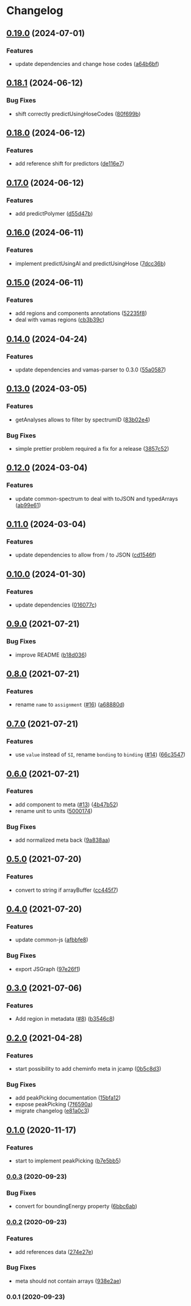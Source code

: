 # Changelog

## [0.19.0](https://github.com/cheminfo/xps-analysis/compare/v0.18.1...v0.19.0) (2024-07-01)


### Features

* update dependencies and change hose codes ([a64b6bf](https://github.com/cheminfo/xps-analysis/commit/a64b6bff33d37cb71b5c23f0434d67570c3eaf30))

## [0.18.1](https://github.com/cheminfo/xps-analysis/compare/v0.18.0...v0.18.1) (2024-06-12)


### Bug Fixes

* shift correctly predictUsingHoseCodes ([80f699b](https://github.com/cheminfo/xps-analysis/commit/80f699beb641182b970be3e90afca36f55e4f688))

## [0.18.0](https://github.com/cheminfo/xps-analysis/compare/v0.17.0...v0.18.0) (2024-06-12)


### Features

* add reference shift for predictors ([de116e7](https://github.com/cheminfo/xps-analysis/commit/de116e7f96ab07f7933d7d787a95676efa162310))

## [0.17.0](https://github.com/cheminfo/xps-analysis/compare/v0.16.0...v0.17.0) (2024-06-12)


### Features

* add predictPolymer ([d55d47b](https://github.com/cheminfo/xps-analysis/commit/d55d47b54c185f021655a1a6fb5146038d903083))

## [0.16.0](https://github.com/cheminfo/xps-analysis/compare/v0.15.0...v0.16.0) (2024-06-11)


### Features

* implement predictUsingAI and predictUsingHose ([7dcc36b](https://github.com/cheminfo/xps-analysis/commit/7dcc36bc224ab4aa36c2661c655eb865ce8c21f2))

## [0.15.0](https://github.com/cheminfo/xps-analysis/compare/v0.14.0...v0.15.0) (2024-06-11)


### Features

* add regions and components annotations ([52235f8](https://github.com/cheminfo/xps-analysis/commit/52235f819bf9d2824056731c6a728c89649d2e26))
* deal with vamas regions ([cb3b39c](https://github.com/cheminfo/xps-analysis/commit/cb3b39c8b8a23e6c08fdbf38f727403efeeabd84))

## [0.14.0](https://github.com/cheminfo/xps-analysis/compare/v0.13.0...v0.14.0) (2024-04-24)


### Features

* update dependencies and vamas-parser to 0.3.0 ([55a0587](https://github.com/cheminfo/xps-analysis/commit/55a058774a256d4a890751db9e8885a9d7a6a5bd))

## [0.13.0](https://github.com/cheminfo/xps-analysis/compare/v0.12.0...v0.13.0) (2024-03-05)


### Features

* getAnalyses allows to filter by spectrumID ([83b02e4](https://github.com/cheminfo/xps-analysis/commit/83b02e4565940c8d1a3d6f6f702d96978f74e8a6))


### Bug Fixes

* simple prettier problem required a fix for a release ([3857c52](https://github.com/cheminfo/xps-analysis/commit/3857c528265dea8e7c26a116f530bf846bb05eb2))

## [0.12.0](https://github.com/cheminfo/xps-analysis/compare/v0.11.0...v0.12.0) (2024-03-04)


### Features

* update common-spectrum to deal with toJSON and typedArrays ([ab99e61](https://github.com/cheminfo/xps-analysis/commit/ab99e6126b439c61612f952fa720de5f69b98d7f))

## [0.11.0](https://github.com/cheminfo/xps-analysis/compare/v0.10.0...v0.11.0) (2024-03-04)


### Features

* update dependencies to allow from / to JSON ([cd1546f](https://github.com/cheminfo/xps-analysis/commit/cd1546f4389b0cf0433f483c9aef19fe405dfada))

## [0.10.0](https://github.com/cheminfo/xps-analysis/compare/v0.9.0...v0.10.0) (2024-01-30)


### Features

* update dependencies ([016077c](https://github.com/cheminfo/xps-analysis/commit/016077c1aa7a961fbbbacc950a432344cee8a2dd))

## [0.9.0](https://www.github.com/cheminfo/xps-analysis/compare/v0.8.0...v0.9.0) (2021-07-21)


### Bug Fixes

* improve README ([b18d036](https://www.github.com/cheminfo/xps-analysis/commit/b18d036994810e72a04153d594da1b99dc6646c2))

## [0.8.0](https://www.github.com/cheminfo/xps-analysis/compare/v0.7.0...v0.8.0) (2021-07-21)


### Features

* rename `name` to `assignment` ([#16](https://www.github.com/cheminfo/xps-analysis/issues/16)) ([a68880d](https://www.github.com/cheminfo/xps-analysis/commit/a68880dfba38842adba197a9767d7131049ecc8d))

## [0.7.0](https://www.github.com/cheminfo/xps-analysis/compare/v0.6.0...v0.7.0) (2021-07-21)


### Features

* use `value` instead of `SI`, rename `bonding` to `binding` ([#14](https://www.github.com/cheminfo/xps-analysis/issues/14)) ([66c3547](https://www.github.com/cheminfo/xps-analysis/commit/66c354734f6d97b78fe0c1d1c43fed4178b94008))

## [0.6.0](https://www.github.com/cheminfo/xps-analysis/compare/v0.5.0...v0.6.0) (2021-07-21)


### Features

* add component to meta ([#13](https://www.github.com/cheminfo/xps-analysis/issues/13)) ([4b47b52](https://www.github.com/cheminfo/xps-analysis/commit/4b47b529b44baf6e1720534ace05f22975061efe))
* rename unit to units ([5000174](https://www.github.com/cheminfo/xps-analysis/commit/500017490ecaff09b8a6d8263c4118cff90329fb))


### Bug Fixes

* add normalized meta back ([9a838aa](https://www.github.com/cheminfo/xps-analysis/commit/9a838aa372f4d194db068084cf3cc96301d28ed3))

## [0.5.0](https://www.github.com/cheminfo/xps-analysis/compare/v0.4.0...v0.5.0) (2021-07-20)


### Features

* convert to string if arrayBuffer ([cc445f7](https://www.github.com/cheminfo/xps-analysis/commit/cc445f72ec673a106d62fcbe56bdd07935029e36))

## [0.4.0](https://www.github.com/cheminfo/xps-analysis/compare/v0.3.0...v0.4.0) (2021-07-20)


### Features

* update common-js ([afbbfe8](https://www.github.com/cheminfo/xps-analysis/commit/afbbfe8b1024f59f3bbca96a6a8672211658720d))


### Bug Fixes

* export JSGraph ([97e26f1](https://www.github.com/cheminfo/xps-analysis/commit/97e26f1b9a596c6e538dff61d8d924a19e9335f9))

## [0.3.0](https://www.github.com/cheminfo/xps-analysis/compare/v0.2.0...v0.3.0) (2021-07-06)


### Features

* Add region in metadata ([#8](https://www.github.com/cheminfo/xps-analysis/issues/8)) ([b3546c8](https://www.github.com/cheminfo/xps-analysis/commit/b3546c8e048f8fa4e00510bd9732ed1433b52b71))

## [0.2.0](https://www.github.com/cheminfo/xps-analysis/compare/v0.1.0...v0.2.0) (2021-04-28)


### Features

* start possibility to add cheminfo meta in jcamp ([0b5c8d3](https://www.github.com/cheminfo/xps-analysis/commit/0b5c8d3cd1dd6fbe3c61384ca903577a774f7575))


### Bug Fixes

* add peakPicking documentation ([15bfa12](https://www.github.com/cheminfo/xps-analysis/commit/15bfa1257e8d136fe91aefcf41f0ec6455ca21c7))
* expose peakPicking ([7f6590a](https://www.github.com/cheminfo/xps-analysis/commit/7f6590a7717d739b285a2686ed090150c981ce6b))
* migrate changelog ([e81a0c3](https://www.github.com/cheminfo/xps-analysis/commit/e81a0c319ea328b65db779449b8d30998af83269))

## [0.1.0](https://github.com/cheminfo/xps-analysis/compare/v0.0.3...v0.1.0) (2020-11-17)


### Features

* start to implement peakPicking ([b7e5bb5](https://github.com/cheminfo/xps-analysis/commit/b7e5bb5a2fbeb4894700cf29f53cfff67b8d58c8))

### [0.0.3](https://github.com/cheminfo/xps-analysis/compare/v0.0.2...v0.0.3) (2020-09-23)


### Bug Fixes

* convert for boundingEnergy property ([6bbc6ab](https://github.com/cheminfo/xps-analysis/commit/6bbc6ab933a5b040da3c36557cf19b4b205bd9a9))

### [0.0.2](https://github.com/cheminfo/xps-analysis/compare/v0.0.1...v0.0.2) (2020-09-23)


### Features

* add references data ([274e27e](https://github.com/cheminfo/xps-analysis/commit/274e27e7e993ab8219dc556cc141a73311f013a1))


### Bug Fixes

* meta should not contain arrays ([938e2ae](https://github.com/cheminfo/xps-analysis/commit/938e2aeafbd25288d298e481f0c5f2e2f77c0a1a))

### 0.0.1 (2020-09-23)

